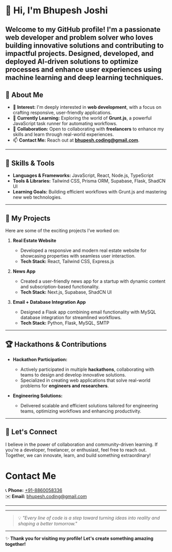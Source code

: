 # 👋 Hi, I'm Bhupesh Joshi

Welcome to my GitHub profile! I'm a passionate **web developer** and problem solver who loves building innovative solutions and contributing to impactful projects.
Designed, developed, and deployed AI-driven solutions to optimize processes and enhance user experiences using machine learning and deep learning techniques.
---

## 👀 About Me

- 🔭 **Interest:** I'm deeply interested in **web development**, with a focus on crafting responsive, user-friendly applications.
- 🌱 **Currently Learning:** Exploring the world of **Grunt.js**, a powerful JavaScript task runner for automating workflows.
- 💬 **Collaboration:** Open to collaborating with **freelancers** to enhance my skills and learn through real-world experiences.
- 📫 **Contact Me:** Reach out at **[bhupesh.coding@gmail.com](mailto:bhupesh.coding@gmail.com)**.

---

## 🔧 Skills & Tools

- **Languages & Frameworks:** JavaScript, React, Node.js, TypeScript  
- **Tools & Libraries:** Tailwind CSS, Prisma ORM, Supabase, Flask, ShadCN UI  
- **Learning Goals:** Building efficient workflows with Grunt.js and mastering new web technologies.

---

## 🚀 My Projects

Here are some of the exciting projects I’ve worked on:

1. **Real Estate Website**  
   - Developed a responsive and modern real estate website for showcasing properties with seamless user interaction.  
   - **Tech Stack:** React, Tailwind CSS, Express.js  

2. **News App**  
   - Created a user-friendly news app for a startup with dynamic content and subscription-based functionality.  
   - **Tech Stack:** Next.js, Supabase, ShadCN UI  

3. **Email + Database Integration App**  
   - Designed a Flask app combining email functionality with MySQL database integration for streamlined workflows.  
   - **Tech Stack:** Python, Flask, MySQL, SMTP  

---

## 🏆 Hackathons & Contributions

- **Hackathon Participation:**  
   - Actively participated in multiple **hackathons**, collaborating with teams to design and develop innovative solutions.  
   - Specialized in creating web applications that solve real-world problems for **engineers and researchers**.  

- **Engineering Solutions:**  
   - Delivered scalable and efficient solutions tailored for engineering teams, optimizing workflows and enhancing productivity.  

---

## 🌟 Let's Connect

I believe in the power of collaboration and community-driven learning. If you're a developer, freelancer, or enthusiast, feel free to reach out. Together, we can innovate, learn, and build something extraordinary!

# Contact Me

📞 **Phone:** [+91-8860058336](tel:+918860058336)  
✉️ **Email:** [bhupesh.coding@gmail.com](mailto:bhupesh.coding@gmail.com)

---




---

> 💡 *"Every line of code is a step toward turning ideas into reality and shaping a better tomorrow."*

---

✨ **Thank you for visiting my profile! Let's create something amazing together!**
